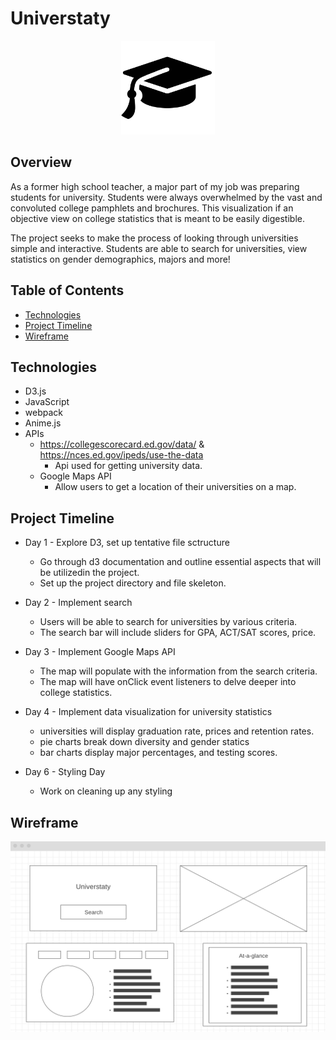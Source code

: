 # Universtaty 
<p align='center'>
 <img src='https://github.com/pdfernandes/Universtaty/blob/master/src/styles/assets/graduation_cap_favicon.png' width='150'/>
</p>

## Overview 
As a former high school teacher, a major part of my job was preparing students for university. Students were always overwhelmed by the vast and convoluted college pamphlets and brochures. This visualization if an objective view on college statistics that is meant to be easily digestible.

The project seeks to make the process of looking through universities simple and interactive. Students are able to search for universities, view statistics on gender demographics, majors and more!

## Table of Contents
* [Technologies](#technologies)
* [Project Timeline](#project-timeline)
* [Wireframe](#wireframe)

## Technologies 
* D3.js
* JavaScript
* webpack
* Anime.js
* APIs
  * https://collegescorecard.ed.gov/data/ & https://nces.ed.gov/ipeds/use-the-data
    * Api used for getting university data. 
  * Google Maps API
    * Allow users to get a location of their universities on a map.

## Project Timeline

* Day 1 - Explore D3, set up tentative file sctructure
  * Go through d3 documentation and outline essential aspects that will be utilizedin the project.
  * Set up the project directory and file skeleton.

* Day 2 - Implement search
  * Users will be able to search for universities by various criteria.
  * The search bar will include sliders for GPA, ACT/SAT scores, price.

* Day 3 - Implement Google Maps API
  * The map will populate with the information from the search criteria. 
  * The map will have onClick event listeners to delve deeper into college statistics.

 * Day 4 - Implement data visualization for university statistics
   * universities will display graduation rate, prices and retention rates.
   * pie charts break down diversity and gender statics
   * bar charts display major percentages, and testing scores.

* Day 6 - Styling Day
  * Work on cleaning up any styling

## Wireframe
![display](https://github.com/pdfernandes/Universtaty/blob/master/src/styles/assets/staty_wf.png)





